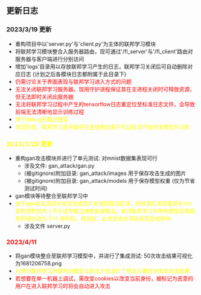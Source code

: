 ## 更新日志
### <font>2023/3/19 更新</font>
+ 重构项目中以'server.py'与'client.py'为主体的联邦学习模块
+ 将联邦学习模块整合入服务器路由，现可通过'/fl_server'与'/fl_client'路由对服务器与客户端进行分别访问
+ 增加'logs'目录用以存放联邦学习产生的日志，联邦学习关闭后可自动删除对应日志 (计划之后各模块日志都附属于此目录下)
+ <font color="red">仍需讨论关于界面表现与联邦学习进入方式的问题</font>
+ <font color="red">无法关闭联邦学习服务器，现用守护进程保证其在主进程关闭时可释放资源，但无法即时关闭此服务器</font>
+ <font color="red">无法将联邦学习过程中产生的tensorflow日志重定位至标准日志文件，会导致前端无法清晰地显示训练过程</font>
+ <font color="yellow">用于debug的输出残留</font>
+ <font color="yellow">测试阶段，联邦学习服务器将在连接两台客户机后自动开始分发模型并训练</font>

### <font color="yellow">2023/3/29 更新</font>
+ 重构gan攻击模块并进行了单元测试: 对mnist数据集表现可行
  + 涉及文件: gan_attack/gan.py
  + (被gitignore)附加目录: gan_attack/images 用于保存攻击生成的图片
  + (被gitignore)附加目录: gan_attack/models 用于保存模型权重 (仅为节省测试时间)
+ gan模块等待整合至联邦学习中
+ <font color="yellow">由于gan攻击测试中发现生成图片有规则乱码区域，经检查后发现是原有cnn架构卷积核大小不合适导致边缘更新被略去，故将联邦学习中所用模型前两部卷积部分改为 5*5 卷积核。经测试，此改变未对项目表现造成影响</font>
    + 涉及文件 server.py

### <font color="red">2023/4/11</font>
+ 将gan模块整合至联邦学习模型中，并进行了集成测试: 50次攻击结果可视化为1681206758.png
+ <font color="yellow">对原有联邦学习所使用的模型与聚合方式进行了修正以更好地体现攻击效果</font>
+ <font color="red">若想要在单一机器上调试，需改变cookies以改变当前身份，被标记为恶意的用户在进入联邦学习时将会自动进入攻击</font>